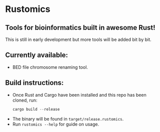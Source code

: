 # Rustomics

## Tools for bioinformatics built in awesome Rust!
This is still in early development but more tools will be added bit by bit.

## Currently available:
- BED file chromosome renaming tool.

## Build instructions:
- Once Rust and Cargo have been installed and this repo has been cloned, run:
    ```rust
    cargo build --release
    ```
- The binary will be found in `target/release.rustomics`.
- Run `rustomics --help` for guide on usage.